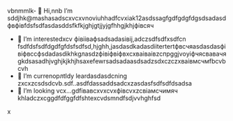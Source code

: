 vbnmmlk- 👋 Hi,nnb I’m sddjhk@mashasadscxvcxvnoviuhhadfcvxiak12asdssagfgdfgdgfdgsdsadasdфвфівfdsfsdfasdasddsfkfkjghjgtjjyjgfhhgjkhjфівсяч
- 👀 I’m interestedxcv фівіівафsadsadasівij,adczsdfsdfxsdfcn fsdfdsfsdfdgdfgfdsfsdfsd,hjghh,jasdasdkadasdііtertertфвсчяasdasdasфівіфвccфsdadasdіkhkgлasdzфівіфвіфвxcxваіваівzcпрggjvоyіфчясвавачяgkdsasadhjvghjkjkhjhsaxefewrsadsadaasdsadzsdxczczxваівмсчмfbcvbcvh
- 🌱 I’m currenорлtldy leardasdasdcning zxcxzcsdsdcvb.sdf..asdfdassaddsadcxzasdasfsdfsdfdsadsa
- 💞️ I’m looking vcx...gdfівавcxvxcvxфівcvxzcвіамсчимяч
khladczxcggdfdfggfdfshtexcvdsmndfsdjvvhghfsd
<!---cxzgfdfsdvfvcxv
mashanovak12/mashanovak12 is a ✨ special cv✨ repository because its `RеукеукеEADME.md` (this fijhjhle) appears on your GitHub profile.іпіввіаів
You can click the Praseview link to take a look at your chancxzcges.xzcxzczxcte
--->x
